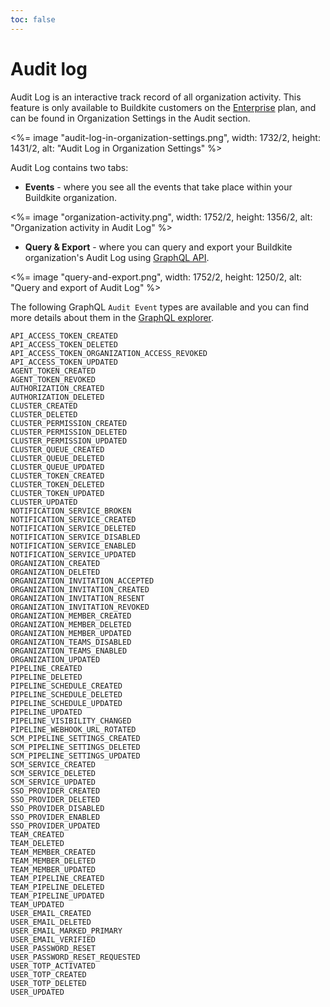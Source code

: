 ```yaml
---
toc: false
---
```


# Audit log

Audit Log is an interactive track record of all organization activity. This feature is only available to Buildkite customers on the [Enterprise](https://buildkite.com/pricing) plan, and can be found in Organization Settings in the Audit section.

<%= image "audit-log-in-organization-settings.png", width: 1732/2, height: 1431/2, alt: "Audit Log in Organization Settings" %>

Audit Log contains two tabs:

* **Events** - where you see all the events that take place within your Buildkite organization.

<%= image "organization-activity.png", width: 1752/2, height: 1356/2, alt: "Organization activity in Audit Log" %>

* **Query & Export** - where you can query and export your Buildkite organization's Audit Log using [GraphQL API](https://buildkite.com/docs/graphql-api).

<%= image "query-and-export.png", width: 1752/2, height: 1250/2, alt: "Query and export of Audit Log" %>

The following GraphQL `Audit Event` types are available and you can find more details about them in the [GraphQL explorer](https://buildkite.com/docs/apis/graphql-api#getting-started).

```
API_ACCESS_TOKEN_CREATED
API_ACCESS_TOKEN_DELETED
API_ACCESS_TOKEN_ORGANIZATION_ACCESS_REVOKED
API_ACCESS_TOKEN_UPDATED
AGENT_TOKEN_CREATED
AGENT_TOKEN_REVOKED
AUTHORIZATION_CREATED
AUTHORIZATION_DELETED
CLUSTER_CREATED
CLUSTER_DELETED
CLUSTER_PERMISSION_CREATED
CLUSTER_PERMISSION_DELETED
CLUSTER_PERMISSION_UPDATED
CLUSTER_QUEUE_CREATED
CLUSTER_QUEUE_DELETED
CLUSTER_QUEUE_UPDATED
CLUSTER_TOKEN_CREATED
CLUSTER_TOKEN_DELETED
CLUSTER_TOKEN_UPDATED
CLUSTER_UPDATED
NOTIFICATION_SERVICE_BROKEN
NOTIFICATION_SERVICE_CREATED
NOTIFICATION_SERVICE_DELETED
NOTIFICATION_SERVICE_DISABLED
NOTIFICATION_SERVICE_ENABLED
NOTIFICATION_SERVICE_UPDATED
ORGANIZATION_CREATED
ORGANIZATION_DELETED
ORGANIZATION_INVITATION_ACCEPTED
ORGANIZATION_INVITATION_CREATED
ORGANIZATION_INVITATION_RESENT
ORGANIZATION_INVITATION_REVOKED
ORGANIZATION_MEMBER_CREATED
ORGANIZATION_MEMBER_DELETED
ORGANIZATION_MEMBER_UPDATED
ORGANIZATION_TEAMS_DISABLED
ORGANIZATION_TEAMS_ENABLED
ORGANIZATION_UPDATED
PIPELINE_CREATED
PIPELINE_DELETED
PIPELINE_SCHEDULE_CREATED
PIPELINE_SCHEDULE_DELETED
PIPELINE_SCHEDULE_UPDATED
PIPELINE_UPDATED
PIPELINE_VISIBILITY_CHANGED
PIPELINE_WEBHOOK_URL_ROTATED
SCM_PIPELINE_SETTINGS_CREATED
SCM_PIPELINE_SETTINGS_DELETED
SCM_PIPELINE_SETTINGS_UPDATED
SCM_SERVICE_CREATED
SCM_SERVICE_DELETED
SCM_SERVICE_UPDATED
SSO_PROVIDER_CREATED
SSO_PROVIDER_DELETED
SSO_PROVIDER_DISABLED
SSO_PROVIDER_ENABLED
SSO_PROVIDER_UPDATED
TEAM_CREATED
TEAM_DELETED
TEAM_MEMBER_CREATED
TEAM_MEMBER_DELETED
TEAM_MEMBER_UPDATED
TEAM_PIPELINE_CREATED
TEAM_PIPELINE_DELETED
TEAM_PIPELINE_UPDATED
TEAM_UPDATED
USER_EMAIL_CREATED
USER_EMAIL_DELETED
USER_EMAIL_MARKED_PRIMARY
USER_EMAIL_VERIFIED
USER_PASSWORD_RESET
USER_PASSWORD_RESET_REQUESTED
USER_TOTP_ACTIVATED
USER_TOTP_CREATED
USER_TOTP_DELETED
USER_UPDATED
```
